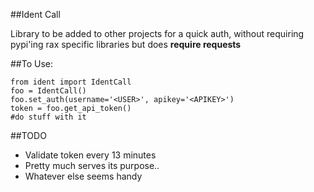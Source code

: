 ##Ident Call

Library to be added to other projects for a quick auth, without requiring pypi'ing rax specific libraries but does **require requests**

##To Use:
```
from ident import IdentCall
foo = IdentCall()
foo.set_auth(username='<USER>', apikey='<APIKEY>')
token = foo.get_api_token()
#do stuff with it
```

##TODO
* Validate token every 13 minutes
* Pretty much serves its purpose..
* Whatever else seems handy
